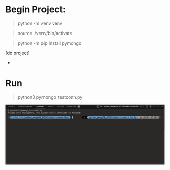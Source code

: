 

# Begin Project:

> python -m venv venv

> source ./venv/bin/activate

> python -m pip install pymongo




[do project]


-

# Run
> python3 pymongo_testconn.py

![Result](ss_pymongo_testconn.png)
